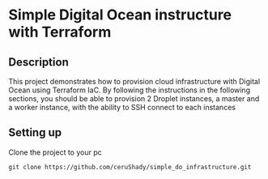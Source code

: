 # Simple Digital Ocean instructure with Terraform

## Description
This project demonstrates how to provision cloud infrastructure with Digital Ocean using Terraform IaC. By following the instructions in the following sections, you should be able to provision 2 Droplet instances, a master and a worker instance, with the ability to SSH connect to each instances

## Setting up
Clone the project to your pc
```
git clone https://github.com/ceruShady/simple_do_infrastructure.git
```